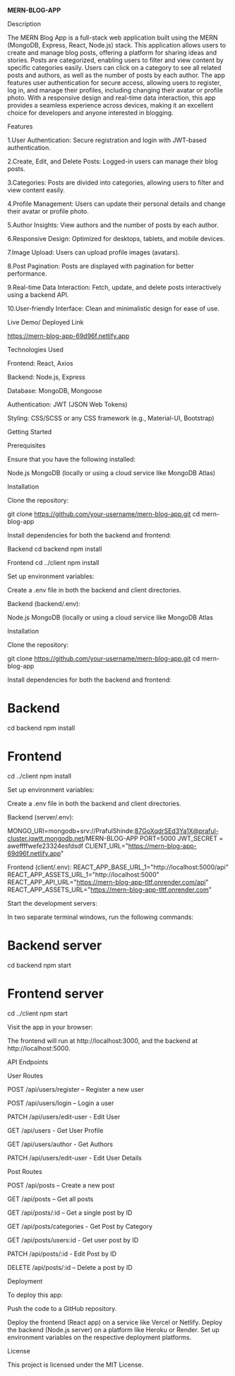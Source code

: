 **MERN-BLOG-APP**

Description

The MERN Blog App is a full-stack web application built using the MERN (MongoDB, Express, React, Node.js) stack. This application allows users to create and manage blog posts, offering a platform for sharing ideas and stories. Posts are categorized, enabling users to filter and view content by specific categories easily. Users can click on a category to see all related posts and authors, as well as the number of posts by each author. The app features user authentication for secure access, allowing users to register, log in, and manage their profiles, including changing their avatar or profile photo. With a responsive design and real-time data interaction, this app provides a seamless experience across devices, making it an excellent choice for developers and anyone interested in blogging.


Features

1.User Authentication: Secure registration and login with JWT-based authentication.

2.Create, Edit, and Delete Posts: Logged-in users can manage their blog posts.

3.Categories: Posts are divided into categories, allowing users to filter and view content easily.

4.Profile Management: Users can update their personal details and change their avatar or profile photo.

5.Author Insights: View authors and the number of posts by each author.

6.Responsive Design: Optimized for desktops, tablets, and mobile devices.

7.Image Upload: Users can upload profile images (avatars).

8.Post Pagination: Posts are displayed with pagination for better performance.

9.Real-time Data Interaction: Fetch, update, and delete posts interactively using a backend API.

10.User-friendly Interface: Clean and minimalistic design for ease of use.


Live Demo/ Deployed Link 

https://mern-blog-app-69d96f.netlify.app


Technologies Used

Frontend: React, Axios

Backend: Node.js, Express

Database: MongoDB, Mongoose

Authentication: JWT (JSON Web Tokens)

Styling: CSS/SCSS or any CSS framework (e.g., Material-UI, Bootstrap)


Getting Started

Prerequisites

Ensure that you have the following installed:

Node.js
MongoDB (locally or using a cloud service like MongoDB Atlas)


Installation

Clone the repository:

git clone https://github.com/your-username/mern-blog-app.git
cd mern-blog-app


Install dependencies for both the backend and frontend:

Backend
cd backend
npm install

Frontend
cd ../client
npm install


Set up environment variables:

Create a .env file in both the backend and client directories.

Backend (backend/.env):

Node.js
MongoDB (locally or using a cloud service like MongoDB Atlas

Installation

Clone the repository:

git clone https://github.com/your-username/mern-blog-app.git
cd mern-blog-app

Install dependencies for both the backend and frontend:

# Backend
cd backend
npm install

# Frontend
cd ../client
npm install


Set up environment variables:

Create a .env file in both the backend and client directories.

Backend (server/.env):

MONGO_URI=mongodb+srv://PrafulShinde:87GoXqdrSEd3Ya1X@praful-cluster.jqwtt.mongodb.net/MERN-BLOG-APP
PORT=5000
JWT_SECRET = aweffffwefe23324esfdsdf
CLIENT_URL="https://mern-blog-app-69d96f.netlify.app"

Frontend (client/.env):
REACT_APP_BASE_URL_1="http://localhost:5000/api"
REACT_APP_ASSETS_URL_1="http://localhost:5000"
REACT_APP_API_URL="https://mern-blog-app-tltf.onrender.com/api"
REACT_APP_ASSETS_URL="https://mern-blog-app-tltf.onrender.com"


Start the development servers:

In two separate terminal windows, run the following commands:

# Backend server
cd backend
npm start

# Frontend server
cd ../client
npm start


Visit the app in your browser:

The frontend will run at http://localhost:3000, and the backend at http://localhost:5000.


API Endpoints

User Routes

POST /api/users/register – Register a new user

POST /api/users/login – Login a user

PATCH /api/users/edit-user - Edit User

GET /api/users - Get User Profile

GET /api/users/author - Get Authors

PATCH /api/users/edit-user - Edit User Details

Post Routes

POST /api/posts – Create a new post

GET /api/posts – Get all posts

GET /api/posts/:id – Get a single post by ID

GET /api/posts/categories - Get Post by Category

GET /api/posts/users:id - Get user post by ID

PATCH /api/posts/:id - Edit Post by ID

DELETE /api/posts/:id – Delete a post by ID


Deployment

To deploy this app:

Push the code to a GitHub repository.

Deploy the frontend (React app) on a service like Vercel or Netlify.
Deploy the backend (Node.js server) on a platform like Heroku or Render.
Set up environment variables on the respective deployment platforms.


License

This project is licensed under the MIT License.
